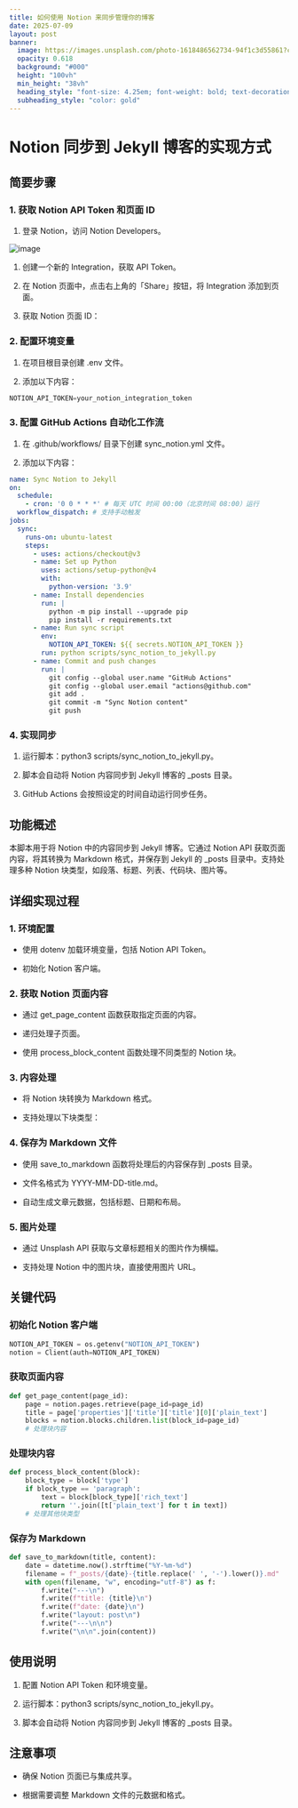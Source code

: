 ```yaml
---
title: 如何使用 Notion 来同步管理你的博客
date: 2025-07-09
layout: post
banner:
  image: https://images.unsplash.com/photo-1618486562734-94f1c3d55861?crop=entropy&cs=tinysrgb&fit=max&fm=jpg&ixid=M3w2OTIwMzJ8MHwxfHJhbmRvbXx8fHx8fHx8fDE3NTIwNDk4Mjd8&ixlib=rb-4.1.0&q=80&w=1080
  opacity: 0.618
  background: "#000"
  height: "100vh"
  min_height: "38vh"
  heading_style: "font-size: 4.25em; font-weight: bold; text-decoration: underline"
  subheading_style: "color: gold"
---
```


# Notion 同步到 Jekyll 博客的实现方式

## 简要步骤

### 1. 获取 Notion API Token 和页面 ID

1. 登录 Notion，访问 Notion Developers。

![image](https://prod-files-secure.s3.us-west-2.amazonaws.com/a7a0cc5a-89b9-4cda-8686-1fba0ca52f40/d19c1afe-dea5-4312-9333-786b0ba83054/image.png?X-Amz-Algorithm=AWS4-HMAC-SHA256&X-Amz-Content-Sha256=UNSIGNED-PAYLOAD&X-Amz-Credential=ASIAZI2LB466RDIQPNHX%2F20250709%2Fus-west-2%2Fs3%2Faws4_request&X-Amz-Date=20250709T083027Z&X-Amz-Expires=3600&X-Amz-Security-Token=IQoJb3JpZ2luX2VjEJf%2F%2F%2F%2F%2F%2F%2F%2F%2F%2FwEaCXVzLXdlc3QtMiJHMEUCIG3EZIcAwzl7Yt7ssB1TcT%2Bd3ExpXAKCAzrahHSUTU2mAiEA9GeTjUofvDKimMhHchZ92Gr4PTGpsxkKTOzgLXs5VskqiAQIoP%2F%2F%2F%2F%2F%2F%2F%2F%2F%2FARAAGgw2Mzc0MjMxODM4MDUiDMi8%2BSty1u4PN%2B0RMSrcA62tsX0OVpJNAuYU77BCHpr3dg3%2BokJaIIoPIuzARXeA2yo5sWTqjYoT6kLqywYiws5noboG4IRNimYyGe63RmF19upWrs5P1ZTkuX6qJzKn19Jds0wgpScwYG%2FQkWQGeJ4r03mxKcqPjZwqpSVS2vJg9z%2Byp6RvUBbtjzwCYSr6ngWRLh8HgLMazXIjFMjEf81P6UKuW5RbwFFxf7Ehm7OnXvNecu6Yz%2BNfYw2SUzRG8zm8cZkVb8%2BQKvJ%2FlfGvDPzg0QSobKPoXyVpZjQJePZQxp8iVbyi5VnAZukpavFBGp6NO9fcufQZCr4LCtxT%2FTOtxW1Am3Kw3isJnOU4mrkOtrgXmCxxmsK6%2BmDlFNSbZnvfgAFRZsAXcsdaVUIveGelFWgeji7CDCIrK8%2FAwv3cwtJeOj0QGoZuiRbS%2FbnHOxPu1lM%2FEuQgB2cUbXpy%2FP2x0B6K6HbFhXh3XkUqAg8Ub4CmF1VNq9OznZuBXCIqmTcsmkDKiRKINjFZgW6CZM5pR%2BkU%2Bas0k8Uw4hLlvavpaMZC0yVXJyL5LGnIRkJ1Rre3bBKT0YC2d5uqi8yydahlwgpqCfWuIqwDDNywu%2BSGn8VZQaR1bkLVPfhAHqysN0rsVI%2BeFjd3U%2BNLMLmkuMMGOqUBZT%2BJtmFI8UwRXzE5j9oA2fDUIN87FU3Da%2Bc%2B%2FDcH0h0gALOXCiT9Jb6S9%2FTVssyGD5nyD1U3DFCdYeNuj5mk4l%2BHBKBuwsxIZhSW3mYE5ugnxvIxfC4YTuzw7tM3zdFcC8VPL%2BjFkgE9StlonYziUkN8dcJImyKHr8JpvTeRRqCwPfVF1BvOY2KkK6J4aiJX5MDC8OEwOYs97Sd0fbEftI9IS5BM&X-Amz-Signature=a43074f0a6142f04028beaaf28476428750d820e5265e5ceae4cd3a359ac1485&X-Amz-SignedHeaders=host&x-amz-checksum-mode=ENABLED&x-id=GetObject)

1. 创建一个新的 Integration，获取 API Token。

1. 在 Notion 页面中，点击右上角的「Share」按钮，将 Integration 添加到页面。

1. 获取 Notion 页面 ID：


### 2. 配置环境变量

1. 在项目根目录创建 .env 文件。

1. 添加以下内容：

```javascript
NOTION_API_TOKEN=your_notion_integration_token
```

### 3. 配置 GitHub Actions 自动化工作流

1. 在 .github/workflows/ 目录下创建 sync_notion.yml 文件。

1. 添加以下内容：

```yaml
name: Sync Notion to Jekyll
on:
  schedule:
    - cron: '0 0 * * *' # 每天 UTC 时间 00:00（北京时间 08:00）运行
  workflow_dispatch: # 支持手动触发
jobs:
  sync:
    runs-on: ubuntu-latest
    steps:
      - uses: actions/checkout@v3
      - name: Set up Python
        uses: actions/setup-python@v4
        with:
          python-version: '3.9'
      - name: Install dependencies
        run: |
          python -m pip install --upgrade pip
          pip install -r requirements.txt
      - name: Run sync script
        env:
          NOTION_API_TOKEN: ${{ secrets.NOTION_API_TOKEN }}
        run: python scripts/sync_notion_to_jekyll.py
      - name: Commit and push changes
        run: |
          git config --global user.name "GitHub Actions"
          git config --global user.email "actions@github.com"
          git add .
          git commit -m "Sync Notion content"
          git push
```

### 4. 实现同步

1. 运行脚本：python3 scripts/sync_notion_to_jekyll.py。

1. 脚本会自动将 Notion 内容同步到 Jekyll 博客的 _posts 目录。

1. GitHub Actions 会按照设定的时间自动运行同步任务。

## 功能概述

本脚本用于将 Notion 中的内容同步到 Jekyll 博客。它通过 Notion API 获取页面内容，将其转换为 Markdown 格式，并保存到 Jekyll 的 _posts 目录中。支持处理多种 Notion 块类型，如段落、标题、列表、代码块、图片等。

## 详细实现过程

### 1. 环境配置

- 使用 dotenv 加载环境变量，包括 Notion API Token。

- 初始化 Notion 客户端。

### 2. 获取 Notion 页面内容

- 通过 get_page_content 函数获取指定页面的内容。

- 递归处理子页面。

- 使用 process_block_content 函数处理不同类型的 Notion 块。

### 3. 内容处理

- 将 Notion 块转换为 Markdown 格式。

- 支持处理以下块类型：


### 4. 保存为 Markdown 文件

- 使用 save_to_markdown 函数将处理后的内容保存到 _posts 目录。

- 文件名格式为 YYYY-MM-DD-title.md。

- 自动生成文章元数据，包括标题、日期和布局。

### 5. 图片处理

- 通过 Unsplash API 获取与文章标题相关的图片作为横幅。

- 支持处理 Notion 中的图片块，直接使用图片 URL。

## 关键代码

### 初始化 Notion 客户端

```python
NOTION_API_TOKEN = os.getenv("NOTION_API_TOKEN")
notion = Client(auth=NOTION_API_TOKEN)
```

### 获取页面内容

```python
def get_page_content(page_id):
    page = notion.pages.retrieve(page_id=page_id)
    title = page['properties']['title']['title'][0]['plain_text']
    blocks = notion.blocks.children.list(block_id=page_id)
    # 处理块内容
```

### 处理块内容

```python
def process_block_content(block):
    block_type = block['type']
    if block_type == 'paragraph':
        text = block[block_type]['rich_text']
        return ''.join([t['plain_text'] for t in text])
    # 处理其他块类型
```

### 保存为 Markdown

```python
def save_to_markdown(title, content):
    date = datetime.now().strftime("%Y-%m-%d")
    filename = f"_posts/{date}-{title.replace(' ', '-').lower()}.md"
    with open(filename, "w", encoding="utf-8") as f:
        f.write("---\n")
        f.write(f"title: {title}\n")
        f.write(f"date: {date}\n")
        f.write("layout: post\n")
        f.write("---\n\n")
        f.write("\n\n".join(content))
```

## 使用说明

1. 配置 Notion API Token 和环境变量。

1. 运行脚本：python3 scripts/sync_notion_to_jekyll.py。

1. 脚本会自动将 Notion 内容同步到 Jekyll 博客的 _posts 目录。

## 注意事项

- 确保 Notion 页面已与集成共享。

- 根据需要调整 Markdown 文件的元数据和格式。